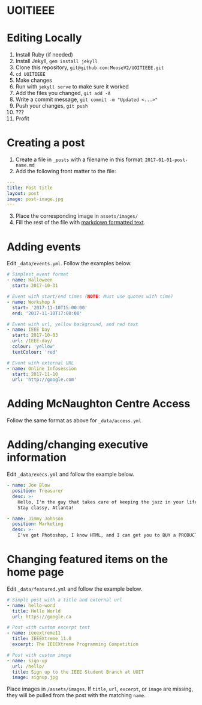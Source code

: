 # UOITIEEE

# Editing Locally

1. Install Ruby (if needed)
2. Install Jekyll, `gem install jekyll`
3. Clone this repository, `git@github.com:MooseV2/UOITIEEE.git`
4. `cd UOITIEEE`
5. Make changes
6. Run with `jekyll serve` to make sure it worked
7. Add the files you changed, `git add -A`
8. Write a commit message, `git commit -m "Updated <...>"`
9. Push your changes, `git push`
10. ???
11. Profit

# Creating a post

1. Create a file in `_posts` with a filename in this format: `2017-01-01-post-name.md`
2. Add the following front matter to the file:
```YAML
---
title: Post title
layout: post
image: post-image.jpg
---
```
3. Place the corresponding image in `assets/images/`
4. Fill the rest of the file with [markdown formatted text](https://github.com/adam-p/markdown-here/wiki/Markdown-Cheatsheet).

# Adding events

Edit `_data/events.yml`. Follow the examples below.

```YAML
# Simplest event format
- name: Halloween
  start: 2017-10-31

# Event with start/end times (NOTE: Must use quotes with time)
- name: Workshop A
  start: '2017-11-10T15:00:00'
  end: '2017-11-10T17:00:00'

# Event with url, yellow background, and red text
- name: IEEE Day
  start: 2017-10-03
  url: /IEEE-day/
  colour: 'yellow'
  textColour: 'red'

# Event with external URL
- name: Online Infosession
  start: 2017-11-10
  url: 'http://google.com'
```

# Adding McNaughton Centre Access

Follow the same format as above for `_data/access.yml`

# Adding/changing executive information

Edit `_data/execs.yml` and follow the example below.

```YAML
- name: Joe Blow
  position: Treasurer
  desc: >-
    Hello, I'm the guy that takes care of keeping the jazz in your life. 
    Stay classy, Atlanta!

- name: Jimmy Johnson
  position: Marketing
  desc: >-
    I've got Photoshop, I know HTML, and I can get you to BUY a PRODUCT.
``` 

# Changing featured items on the home page

Edit `_data/featured.yml` and follow the example below.

```YAML
# Simple post with a title and external url
- name: hello-word
  title: Hello World
  url: https://google.ca

# Post with custom excerpt text
- name: ieeextreme11
  title: IEEEXtreme 11.0
  excerpt: The IEEEXtreme Programming Competition

# Post with custom image
- name: sign-up
  url: /hello/
  title: Sign up to the IEEE Student Branch at UOIT
  image: signup.jpg
```
Place images in `/assets/images`. If `title`, `url`, `excerpt`, or `image` are missing, they will be pulled from the post with the matching `name`.
